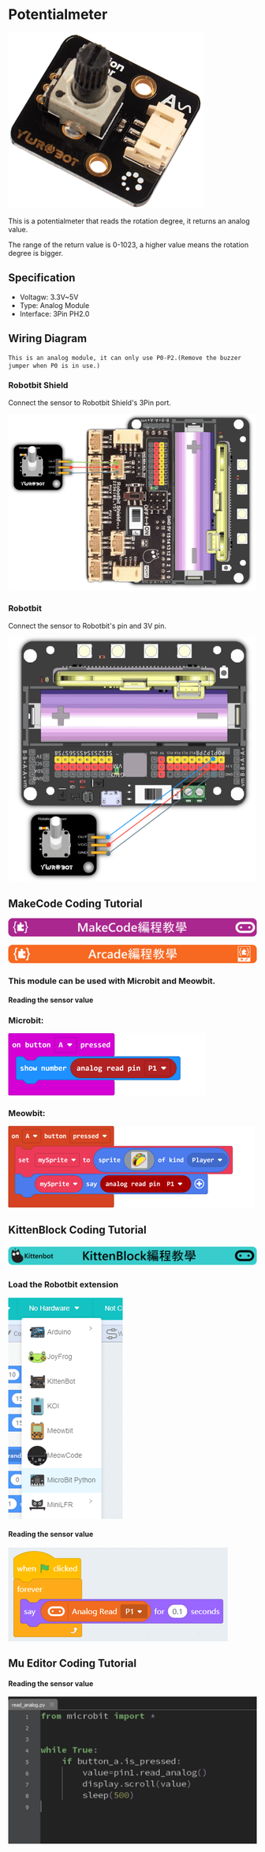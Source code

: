 # Potentialmeter

![](./images/poten2.png)

This is a potentialmeter that reads the rotation degree, it returns an analog value.

The range of the return value is 0-1023, a higher value means the rotation degree is bigger.

## Specification

- Voltagw: 3.3V~5V
- Type: Analog Module
- Interface: 3Pin PH2.0

## Wiring Diagram

    This is an analog module, it can only use P0-P2.(Remove the buzzer jumper when P0 is in use.)

### Robotbit Shield

Connect the sensor to Robotbit Shield's 3Pin port.

![](./images/poten_wire2.png)

### Robotbit

Connect the sensor to Robotbit's pin and 3V pin.

![](./images/poten_wire1.png)

## MakeCode Coding Tutorial

![](./PWmodules/images/mcbanner.png)

![](../meowbit/images/acbanner.png)

### This module can be used with Microbit and Meowbit.

#### Reading the sensor value

### Microbit:

![](./images/poten_code.png)

### Meowbit:

![](./images/poten_codeMeow.png)

## KittenBlock Coding Tutorial

![](./PWmodules/images/kbbanner.png)

### Load the Robotbit extension

![](./images/addRB.png)

#### Reading the sensor value

![](./images/poten_codekb.png)

## Mu Editor Coding Tutorial

#### Reading the sensor value

![](./images/poten_codemu.png)